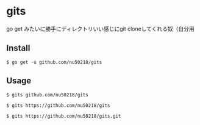# gits

go get みたいに勝手にディレクトリいい感じにgit cloneしてくれる奴（自分用

## Install

`$ go get -u github.com/nu50218/gits`

## Usage

`$ gits github.com/nu50218/gits`

`$ gits https://github.com/nu50218/gits`

`$ gits https://github.com/nu50218/gits.git`
